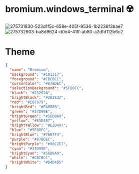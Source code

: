 # bromium.windows_terminal ☢️
![275731830-523d1f5c-658e-405f-9536-1b2236f3bae7](https://github.com/TheBromo/bromium.windows_terminal/assets/31920727/dfb7a62b-2e32-44fb-ba61-f7235f54acd1)
![275732903-ba8d9624-d0e4-41ff-ab80-a2dfd112b6c2](https://github.com/TheBromo/bromium.windows_terminal/assets/31920727/0facd9e1-822e-4763-b97e-1ee01b9b3b31)

# Theme

```json
{
  "name": "Bromium",
  "background": "#101317",
  "foreground": "#CBCBCC",
  "cursorColor": "#87BDEC",
  "selectionBackground": "#5FB0FC",
  "black": "#23262A",
  "brightBlack": "#2B2E32",
  "red": "#E87979",
  "brightRed": "#E48B8B",
  "green": "#37D99E",
  "brightGreen": "#56D8A9",
  "yellow": "#E5D487",
  "brightYellow": "#E2D497",
  "blue": "#5FB0FC",
  "brightBlue": "#76B7F4",
  "purple": "#87BDEC",
  "brightPurple": "#96C2E7",
  "cyan": "#37D99E",
  "brightCyan": "#56D8A9",
  "white": "#CBCBCC",
  "brightWhite": "#D4D4D5"
}
```
